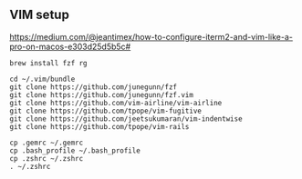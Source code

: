 ## VIM setup

https://medium.com/@jeantimex/how-to-configure-iterm2-and-vim-like-a-pro-on-macos-e303d25d5b5c#

```
brew install fzf rg

cd ~/.vim/bundle
git clone https://github.com/junegunn/fzf
git clone https://github.com/junegunn/fzf.vim
git clone https://github.com/vim-airline/vim-airline
git clone https://github.com/tpope/vim-fugitive
git clone https://github.com/jeetsukumaran/vim-indentwise
git clone https://github.com/tpope/vim-rails

cp .gemrc ~/.gemrc
cp .bash_profile ~/.bash_profile
cp .zshrc ~/.zshrc
. ~/.zshrc
```

